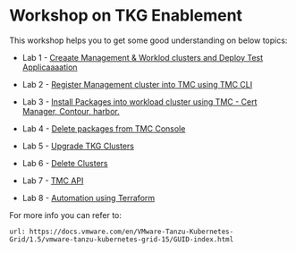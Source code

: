 
# **Workshop on TKG Enablement**

This workshop helps you to get some good understanding on below topics: 

- Lab 1 - [Creaate Management & Worklod clusters and Deploy Test Applicaaaation](./01-TKG.md)

- Lab 2 - [Register Management cluster into TMC using TMC CLI](./02-tmc.md)

- Lab 3 - [Install Packages into workload cluster using TMC - Cert Manager, Contour, harbor.](./03-tmc-packages.md)

- Lab 4 - [Delete packages from TMC Console](./04-delete-packages.md)

- Lab 5 - [Upgrade TKG Clusters](./05-cluster-upgrade.md)

- Lab 6 - [Delete Clusters](./06-cluster-delete.md)

- Lab 7 - [TMC API](./07-TMC-API.md)

- Lab 8 - [Automation using Terraform](./08-TMC-Terraform.md)


For more info you can refer to: 

```dashboard:open-url
url: https://docs.vmware.com/en/VMware-Tanzu-Kubernetes-Grid/1.5/vmware-tanzu-kubernetes-grid-15/GUID-index.html
```
